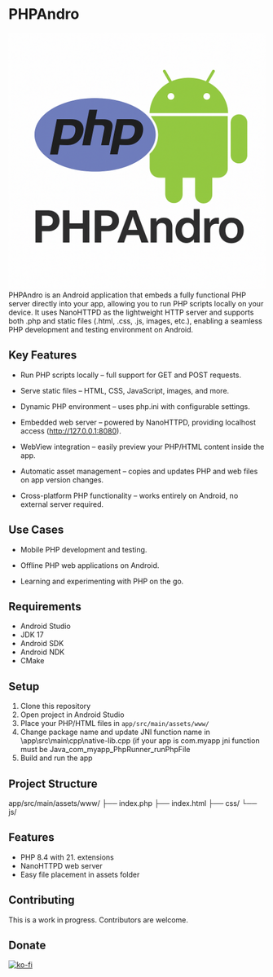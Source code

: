 # PHPAndro
![Project Screenshot](./image.png)
PHPAndro is an Android application that embeds a fully functional PHP server directly into your app, allowing you to run PHP scripts locally on your device. It uses NanoHTTPD as the lightweight HTTP server and supports both .php and static files (.html, .css, .js, images, etc.), enabling a seamless PHP development and testing environment on Android.

##  Key Features
- Run PHP scripts locally – full support for GET and POST requests.

- Serve static files – HTML, CSS, JavaScript, images, and more.

- Dynamic PHP environment – uses php.ini with configurable settings.

- Embedded web server – powered by NanoHTTPD, providing localhost access (http://127.0.0.1:8080).

- WebView integration – easily preview your PHP/HTML content inside the app.

- Automatic asset management – copies and updates PHP and web files on app version changes.

- Cross-platform PHP functionality – works entirely on Android, no external server required.

## Use Cases
- Mobile PHP development and testing.

- Offline PHP web applications on Android.

- Learning and experimenting with PHP on the go.

## Requirements

- Android Studio
- JDK 17
- Android SDK
- Android NDK
- CMake

## Setup

1. Clone this repository
2. Open project in Android Studio
3. Place your PHP/HTML files in `app/src/main/assets/www/`
4. Change package name and update JNI function name in \app\src\main\cpp\native-lib.cpp (if your app is com.myapp jni function must be Java_com_myapp_PhpRunner_runPhpFile
6. Build and run the app

## Project Structure
app/src/main/assets/www/
├── index.php
├── index.html
├── css/
└── js/


## Features

- PHP 8.4 with 21. extensions
- NanoHTTPD web server
- Easy file placement in assets folder

## Contributing

This is a work in progress. Contributors are welcome.

## Donate

[![ko-fi](https://ko-fi.com/img/githubbutton_sm.svg)](https://ko-fi.com/embedsito)
